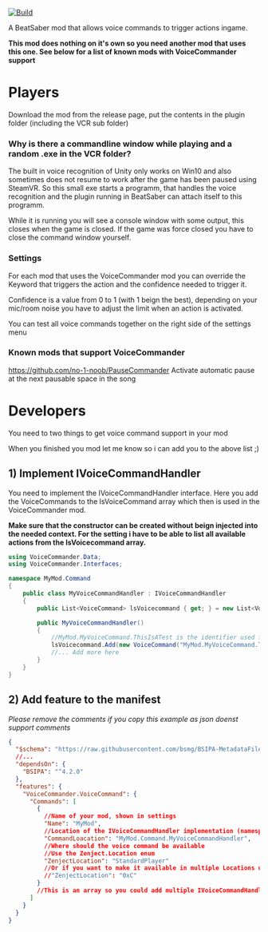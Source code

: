 [![Build](https://github.com/no-1-noob/VoiceCommander/actions/workflows/createbuild.yaml/badge.svg?branch=master)](https://github.com/no-1-noob/VoiceCommander/actions/workflows/createbuild.yaml)

A BeatSaber mod that allows voice commands to trigger actions ingame.

<b>This mod does nothing on it's own so you need another mod that uses this one. See below for a list of known mods with VoiceCommander support</b>

# Players

Download the mod from the release page, put the contents in the plugin folder (including the VCR sub folder)
### Why is there a commandline window while playing and a random .exe in the VCR folder?
The built in voice recognition of Unity only works on Win10 and also sometimes does not resume to work after the game has been paused using SteamVR. So this small exe starts a programm, that handles the voice recognition and the plugin running in BeatSaber can attach itself to this programm.

While it is running you will see a console window with some output, this closes when the game is closed. If the game was force closed you have to close the command window yourself.

### Settings
For each mod that uses the VoiceCommander mod you can override the Keyword that triggers the action and the confidence needed to trigger it.

Confidence is a value from 0 to 1 (with 1 beign the best), depending on your mic/room noise you have to adjust the limit when an action is activated.

You can test all voice commands together on the right side of the settings menu

### Known mods that support VoiceCommander

https://github.com/no-1-noob/PauseCommander 
Activate automatic pause at the next pausable space in the song


# Developers

You need to two things to get voice command support in your mod

When you finished you mod let me know so i can add you to the above list ;)

## 1) Implement IVoiceCommandHandler

You need to implement the IVoiceCommandHandler interface.
Here you add the VoiceCommands to the lsVoiceCommand array which then is used in the VoiceCommander mod.

<b>Make sure that the constructor can be created without beign injected into the needed context. For the setting i have to be able to list all available actions from the lsVoicecommand array.</b>
```c#
using VoiceCommander.Data;
using VoiceCommander.Interfaces;

namespace MyMod.Command
{
    public class MyVoiceCommandHandler : IVoiceCommandHandler
    {
        public List<VoiceCommand> lsVoicecommand { get; } = new List<VoiceCommand>();

        public MyVoiceCommandHandler()
        {
            //MyMod.MyVoiceCommand.ThisIsATest is the identifier used for users setting their own keyword and confidence value. So make it unique.
            lsVoicecommand.Add(new VoiceCommand("MyMod.MyVoiceCommand.ThisIsATest", "This is a test", 0.9f, () => Plugin.Log.Error("Yeah Testing")));
            //... Add more here
        }        
    }
}
```

## 2) Add feature to the manifest
<i>Please remove the comments if you copy this example as json doenst support comments</i>
```json
{
  "$schema": "https://raw.githubusercontent.com/bsmg/BSIPA-MetadataFileSchema/master/Schema.json",
  //...
  "dependsOn": {
    "BSIPA": "^4.2.0"
  },
  "features": {
    "VoiceCommander.VoiceCommand": {
      "Commands": [
        {
          //Name of your mod, shown in settings
          "Name": "MyMod",
          //Location of the IVoiceCommandHandler implementation (namespace)
          "CommandLoacation": "MyMod.Command.MyVoiceCommandHandler",
          //Where should the voice command be available
          //Use the Zenject.Location enum
          "ZenjectLocation": "StandardPlayer"
          //Or if you want to make it available in multiple Locations use the bitmask in hex (e.g. 0xC = StandardPlayer and CampaignPlayer)
          //"ZenjectLocation": "0xC"
        }
        //This is an array so you could add multiple IVoiceCommandHandler implementations here (different commands for different context)
      ]
    }
  }
}
```